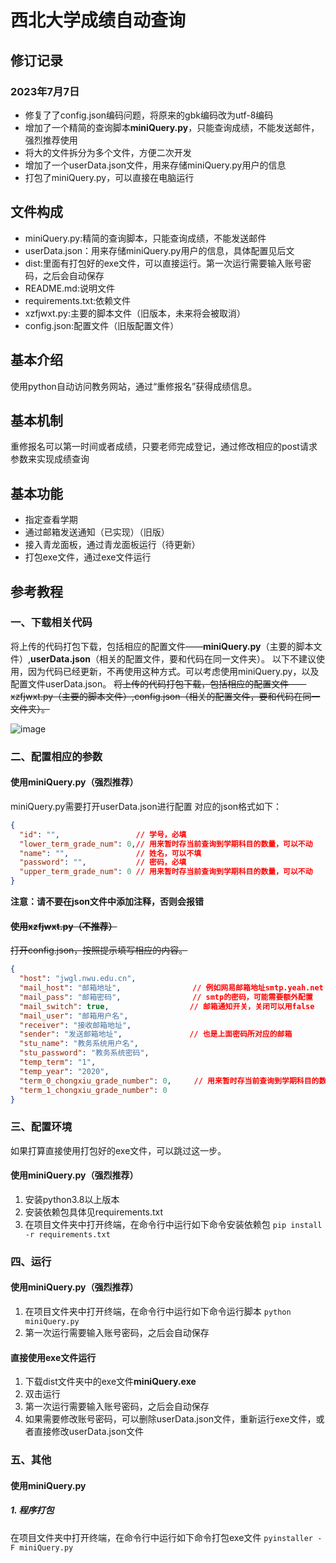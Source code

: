 # 西北大学成绩自动查询
## 修订记录
### 2023年7月7日
- 修复了了config.json编码问题，将原来的gbk编码改为utf-8编码
- 增加了一个精简的查询脚本**miniQuery.py**，只能查询成绩，不能发送邮件，强烈推荐使用
- 将大的文件拆分为多个文件，方便二次开发
- 增加了一个userData.json文件，用来存储miniQuery.py用户的信息
- 打包了miniQuery.py，可以直接在电脑运行
## 文件构成
- miniQuery.py:精简的查询脚本，只能查询成绩，不能发送邮件
- userData.json：用来存储miniQuery.py用户的信息，具体配置见后文
- dist:里面有打包好的exe文件，可以直接运行。第一次运行需要输入账号密码，之后会自动保存
- README.md:说明文件
- requirements.txt:依赖文件
- xzfjwxt.py:主要的脚本文件（旧版本，未来将会被取消）
- config.json:配置文件（旧版配置文件）
## 基本介绍
使用python自动访问教务网站，通过“重修报名”获得成绩信息。
## 基本机制
重修报名可以第一时间或者成绩，只要老师完成登记，通过修改相应的post请求参数来实现成绩查询
## 基本功能
- 指定查看学期
- 通过邮箱发送通知（已实现）（旧版）
- 接入青龙面板，通过青龙面板运行（待更新）
- 打包exe文件，通过exe文件运行

## 参考教程
### 一、下载相关代码

将上传的代码打包下载，包括相应的配置文件——**miniQuery.py**（主要的脚本文件）,**userData.json**（相关的配置文件，要和代码在同一文件夹）。
以下不建议使用，因为代码已经更新，不再使用这种方式。可以考虑使用miniQuery.py，以及配置文件userData.json。
~~将上传的代码打包下载，包括相应的配置文件——xzfjwxt.py（主要的脚本文件）,config.json（相关的配置文件，要和代码在同一文件夹）。~~

![image](https://user-images.githubusercontent.com/62051751/209475426-664af8fe-76ba-4c31-ab65-d9fc6286f017.png)
### 二、配置相应的参数
#### 使用miniQuery.py（强烈推荐）
miniQuery.py需要打开userData.json进行配置
对应的json格式如下：
```json
{
  "id": "",                 // 学号，必填
  "lower_term_grade_num": 0,// 用来暂时存当前查询到学期科目的数量，可以不动
  "name": "",               // 姓名，可以不填
  "password": "",           // 密码，必填
  "upper_term_grade_num": 0 // 用来暂时存当前查询到学期科目的数量，可以不动
}
```
**注意：请不要在json文件中添加注释，否则会报错**
#### ~~使用xzfjwxt.py（不推荐）~~
~~打开config.json，按照提示填写相应的内容。~~
```json
{
  "host": "jwgl.nwu.edu.cn",
  "mail_host": "邮箱地址",                // 例如网易邮箱地址smtp.yeah.net
  "mail_pass": "邮箱密码",                // smtp的密码，可能需要额外配置
  "mail_switch": true,                  // 邮箱通知开关，关闭可以用false
  "mail_user": "邮箱用户名",
  "receiver": "接收邮箱地址",
  "sender": "发送邮箱地址",               // 也是上面密码所对应的邮箱
  "stu_name": "教务系统用户名",
  "stu_password": "教务系统密码",
  "temp_term": "1",
  "temp_year": "2020",
  "term_0_chongxiu_grade_number": 0,     // 用来暂时存当前查询到学期科目的数量
  "term_1_chongxiu_grade_number": 0
}
```
### 三、配置环境
如果打算直接使用打包好的exe文件，可以跳过这一步。
#### 使用miniQuery.py（强烈推荐）
1. 安装python3.8以上版本
2. 安装依赖包具体见requirements.txt
3. 在项目文件夹中打开终端，在命令行中运行如下命令安装依赖包
```pip install -r requirements.txt```
### 四、运行
#### 使用miniQuery.py（强烈推荐）
1. 在项目文件夹中打开终端，在命令行中运行如下命令运行脚本
```python miniQuery.py```
2. 第一次运行需要输入账号密码，之后会自动保存
#### 直接使用exe文件运行
1. 下载dist文件夹中的exe文件**miniQuery.exe**
2. 双击运行
3. 第一次运行需要输入账号密码，之后会自动保存
4. 如果需要修改账号密码，可以删除userData.json文件，重新运行exe文件，或者直接修改userData.json文件

### 五、其他
#### 使用miniQuery.py
##### 1. 程序打包
在项目文件夹中打开终端，在命令行中运行如下命令打包exe文件
```pyinstaller -F miniQuery.py```